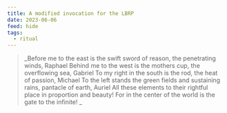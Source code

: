 ```yaml
---
title: A modified invocation for the LBRP
date: 2023-06-06
feed: hide
tags:
  - ritual
---
```


>_Before me to the east is the swift sword of reason, the penetrating winds, Raphael
Behind me to the west is the mothers cup, the overflowing sea, Gabriel
To my right in the south is the rod, the heat of passion, Michael
To the left stands the green fields and sustaining rains, pantacle of earth, Auriel
All these elements to their rightful place in proportion and beauty! For in the center of the world is the gate to the infinite!
_